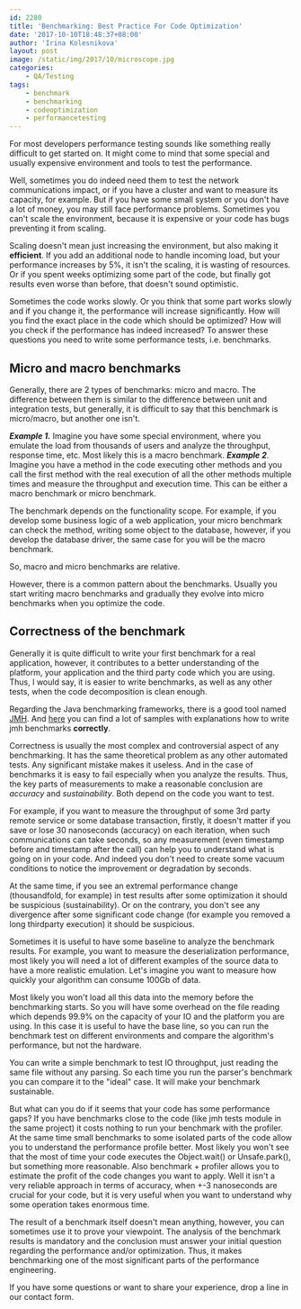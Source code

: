 ```yaml
---
id: 2280
title: 'Benchmarking: Best Practice For Code Optimization'
date: '2017-10-10T18:48:37+08:00'
author: 'Irina Kolesnikova'
layout: post
image: /static/img/2017/10/microscope.jpg
categories:
    - QA/Testing
tags:
    - benchmark
    - benchmarking
    - codeoptimization
    - performancetesting
---
```


For most developers performance testing sounds like something really difficult to get started on. It might come to mind that some special and usually expensive environment and tools to test the performance.

Well, sometimes you do indeed need them to test the network communications impact, or if you have a cluster and want to measure its capacity, for example. But if you have some small system or you don't have a lot of money, you may still face performance problems. Sometimes you can't scale the environment, because it is expensive or your code has bugs preventing it from scaling.

Scaling doesn't mean just increasing the environment, but also making it **efficient**. If you add an additional node to handle incoming load, but your performance increases by 5%, it isn't the scaling, it is wasting of resources. Or if you spent weeks optimizing some part of the code, but finally got results even worse than before, that doesn't sound optimistic.

Sometimes the code works slowly. Or you think that some part works slowly and if you change it, the performance will increase significantly. How will you find the exact place in the code which should be optimized? How will you check if the performance has indeed increased? To answer these questions you need to write some performance tests, i.e. benchmarks.

## Micro and macro benchmarks

Generally, there are 2 types of benchmarks: micro and macro. The difference between them is similar to the difference between unit and integration tests, but generally, it is difficult to say that this benchmark is micro/macro, but another one isn't.

***Example 1.*** Imagine you have some special environment, where you emulate the load from thousands of users and analyze the throughput, response time, etc. Most likely this is a macro benchmark.
***Example 2***. Imagine you have a method in the code executing other methods and you call the first method with the real execution of all the other methods multiple times and measure the throughput and execution time. This can be either a macro benchmark or micro benchmark.

The benchmark depends on the functionality scope. For example, if you develop some business logic of a web application, your micro benchmark can check the method, writing some object to the database, however, if you develop the database driver, the same case for you will be the macro benchmark.

So, macro and micro benchmarks are relative.

However, there is a common pattern about the benchmarks. Usually you start writing macro benchmarks and gradually they evolve into micro benchmarks when you optimize the code.

## Correctness of the benchmark

Generally it is quite difficult to write your first benchmark for a real application, however, it contributes to a better understanding of the platform, your application and the third party code which you are using. Thus, I would say, it is easier to write benchmarks, as well as any other tests, when the code decomposition is clean enough.

Regarding the Java benchmarking frameworks, there is a good tool named [JMH](http://openjdk.java.net/projects/code-tools/jmh/). And [here](http://hg.openjdk.java.net/code-tools/jmh/file/tip/jmh-samples/src/main/java/org/openjdk/jmh/samples/) you can find a lot of samples with explanations how to write jmh benchmarks **correctly**.

Correctness is usually the most complex and controversial aspect of any benchmarking. It has the same theoretical problem as any other automated tests. Any significant mistake makes it useless. And in the case of benchmarks it is easy to fail especially when you analyze the results. Thus, the key parts of measurements to make a reasonable conclusion are *accuracy* and *sustainability*. Both depend on the code you want to test.

For example, if you want to measure the throughput of some 3rd party remote service or some database transaction, firstly, it doesn't matter if you save or lose 30 nanoseconds (accuracy) on each iteration, when such communications can take seconds, so any measurement (even timestamp before and timestamp after the call) can help you to understand what is going on in your code. And indeed you don't need to create some vacuum conditions to notice the improvement or degradation by seconds.

At the same time, if you see an extremal performance change (thousandfold, for example) in test results after some optimization it should be suspicious (sustainability). Or on the contrary, you don't see any divergence after some significant code change (for example you removed a long thirdparty execution) it should be suspicious.

Sometimes it is useful to have some baseline to analyze the benchmark results. For example, you want to measure the deserialization performance, most likely you will need a lot of different examples of the source data to have a more realistic emulation. Let's imagine you want to measure how quickly your algorithm can consume 100Gb of data.

Most likely you won't load all this data into the memory before the benchmarking starts. So you will have some overhead on the file reading which depends 99.9% on the capacity of your IO and the platform you are using. In this case it is useful to have the base line, so you can run the benchmark test on different environments and compare the algorithm's performance, but not the hardware.

You can write a simple benchmark to test IO throughput, just reading the same file without any parsing. So each time you run the parser's benchmark you can compare it to the "ideal" case. It will make your benchmark sustainable.

But what can you do if it seems that your code has some performance gaps? If you have benchmarks close to the code (like jmh tests module in the same project) it costs nothing to run your benchmark with the profiler. At the same time small benchmarks to some isolated parts of the code allow you to understand the performance profile better. Most likely you won't see that the most of time your code executes the Object.wait() or Unsafe.park(), but something more reasonable.
Also benchmark + profiler allows you to estimate the profit of the code changes you want to apply. Well it isn't a very reliable approach in terms of accuracy, when +-3 nanoseconds are crucial for your code, but it is very useful when you want to understand why some operation takes enormous time.

The result of a benchmark itself doesn't mean anything, however, you can sometimes use it to prove your viewpoint. The analysis of the benchmark results is mandatory and the conclusion must answer your initial question regarding the performance and/or optimization. Thus, it makes benchmarking one of the most significant parts of the performance engineering.

If you have some questions or want to share your experience, drop a line in our contact form.